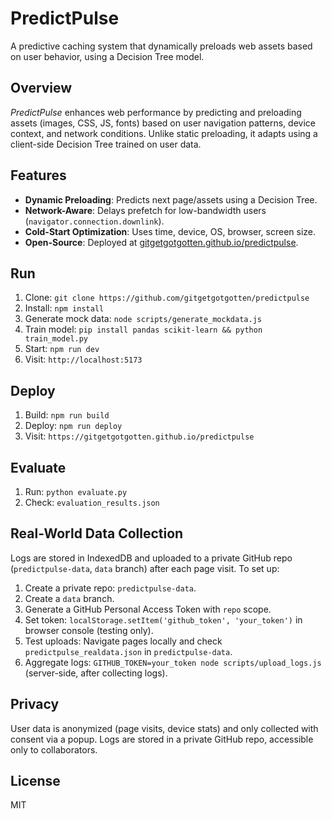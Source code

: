 # PredictPulse
A predictive caching system that dynamically preloads web assets based on user behavior, using a Decision Tree model.

## Overview
*PredictPulse* enhances web performance by predicting and preloading assets (images, CSS, JS, fonts) based on user navigation patterns, device context, and network conditions. Unlike static preloading, it adapts using a client-side Decision Tree trained on user data.

## Features
- **Dynamic Preloading**: Predicts next page/assets using a Decision Tree.
- **Network-Aware**: Delays prefetch for low-bandwidth users (`navigator.connection.downlink`).
- **Cold-Start Optimization**: Uses time, device, OS, browser, screen size.
- **Open-Source**: Deployed at [gitgetgotgotten.github.io/predictpulse](https://gitgetgotgotten.github.io/predictpulse).

## Run
1. Clone: `git clone https://github.com/gitgetgotgotten/predictpulse`
2. Install: `npm install`
3. Generate mock data: `node scripts/generate_mockdata.js`
4. Train model: `pip install pandas scikit-learn && python train_model.py`
5. Start: `npm run dev`
6. Visit: `http://localhost:5173`

## Deploy
1. Build: `npm run build`
2. Deploy: `npm run deploy`
3. Visit: `https://gitgetgotgotten.github.io/predictpulse`

## Evaluate
1. Run: `python evaluate.py`
2. Check: `evaluation_results.json`

## Real-World Data Collection
Logs are stored in IndexedDB and uploaded to a private GitHub repo (`predictpulse-data`, `data` branch) after each page visit. To set up:
1. Create a private repo: `predictpulse-data`.
2. Create a `data` branch.
3. Generate a GitHub Personal Access Token with `repo` scope.
4. Set token: `localStorage.setItem('github_token', 'your_token')` in browser console (testing only).
5. Test uploads: Navigate pages locally and check `predictpulse_realdata.json` in `predictpulse-data`.
6. Aggregate logs: `GITHUB_TOKEN=your_token node scripts/upload_logs.js` (server-side, after collecting logs).

## Privacy
User data is anonymized (page visits, device stats) and only collected with consent via a popup. Logs are stored in a private GitHub repo, accessible only to collaborators.

## License
MIT